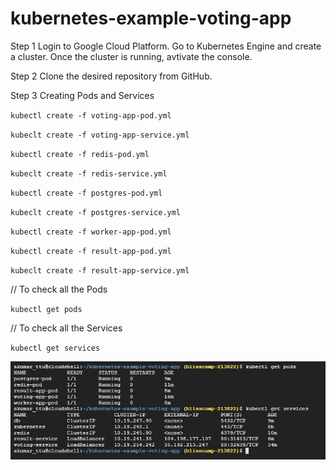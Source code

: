 # kubernetes-example-voting-app

 Step 1 Login to Google Cloud Platform. Go to Kubernetes Engine and create a cluster. Once the cluster is running, avtivate the console.

 Step 2 Clone the desired repository from GitHub.

 Step 3 Creating Pods and Services

`kubectl create -f voting-app-pod.yml`

`kubeclt create -f voting-app-service.yml`

`kubectl create -f redis-pod.yml`

`kubeclt create -f redis-service.yml`

`kubectl create -f postgres-pod.yml`

`kubeclt create -f postgres-service.yml`

`kubectl create -f worker-app-pod.yml`

`kubectl create -f result-app-pod.yml`

`kubeclt create -f result-app-service.yml`

// To check all the Pods

`kubectl get pods`

// To check all the Services

`kubectl get services`

![alt text](https://github.com/abhishek-kumar-code/kubernetes-example-voting-app/blob/master/Lin_Kubernetes%20cluster%20on%20GCP_pods%20and%20services.JPG "Logo Title Text 1")

